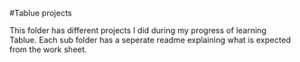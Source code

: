 #Tablue projects

This folder has different projects I did during my progress of learning Tablue.
Each sub folder has a seperate readme explaining what is expected from the work sheet.